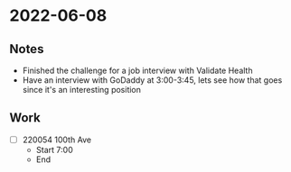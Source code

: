 # 2022-06-08
## Notes
- Finished the challenge for a job interview with Validate Health
- Have an interview with GoDaddy at 3:00-3:45, lets see how that goes since it's an interesting position

## Work
- [ ] 220054 100th Ave
	- Start 7:00
	- End 